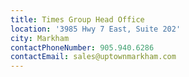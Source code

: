 ```yaml
---
title: Times Group Head Office
location: '3985 Hwy 7 East, Suite 202'
city: Markham
contactPhoneNumber: 905.940.6286
contactEmail: sales@uptownmarkham.com
---
```


